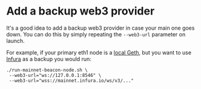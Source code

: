 # Add a backup web3 provider

It's a good idea to add a backup web3 provider in case your main one goes down. You can do this by simply repeating the `--web3-url` parameter on launch.

For example, if your primary eth1 node is a [local Geth](./eth1.md), but you want to use [Infura](./infura-guide.md) as a backup you would run:

```
./run-mainnet-beacon-node.sh \
 --web3-url="ws://127.0.0.1:8546" \
 --web3-url="wss://mainnet.infura.io/ws/v3/..."
```

